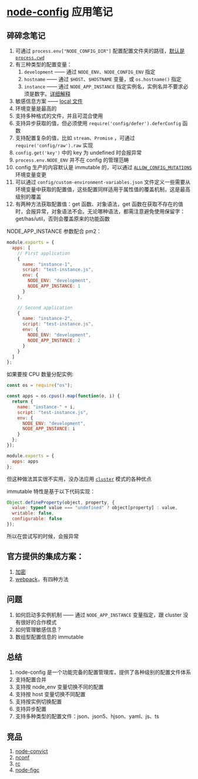 # [node-config](https://github.com/lorenwest/node-config/wiki/Configuration-Files) 应用笔记

## 碎碎念笔记

1.  可通过 `process.env["NODE_CONFIG_DIR"]` 配置配置文件夹的路径，[默认是 `process.cwd`](https://github.com/lorenwest/node-config/blob/master/lib/config.js#L668)
2.  有三种类型的配置变量：
    1.  `development` —— 通过 `NODE_ENV`、`NODE_CONFIG_ENV` 指定
    2.  `hostname` —— 通过 `$HOST`、`$HOSTNAME` 变量，或 `os.hostname()` 指定
    3.  `instance` —— 通过 `NODE_APP_INSTANCE` 指定实例名，实例名并不要求必须是数字。[详细解释](https://github.com/lorenwest/node-config/wiki/Configuration-Files#multi-instance-deployments)
3.  敏感信息方案 —— [local 文件](https://github.com/lorenwest/node-config/wiki/Configuration-Files#local-files)
4.  环境变量是最高的
5.  支持多种格式的文件，并且可混合使用
6.  支持异步获取的值，但必须使用 `require('config/defer').deferConfig` 函数
7.  支持配置复杂的值，比如 `stream`、`Promise` ，可通过 `require('config/raw').raw` 实现
8.  `config.get('key')` 中的 key 为 undefined 时会报异常
9.  `process.env.NODE_ENV` 并不在 config 的管理范畴
10. config 生产的内容默认是 immutable 的，可以通过 [`ALLOW_CONFIG_MUTATIONS`](https://github.com/lorenwest/node-config/wiki/Environment-Variables#allow_config_mutations) 环境变量变更
11. 可以通过 `config/custom-environment-variables.json` 文件定义一些需要从环境变量中获取的配置值，这些配置同样适用于属性值的覆盖机制，这是最高级别的覆盖
12. 有两种方法获取配置值：get 函数、对象语法，get 函数在获取不存在的值时，会报异常，对象语法不会。无论哪种语法，都需注意避免使用保留字：get/has/util，否则会覆盖原来的功能函数

NODE_APP_INSTANCE 参数配合 pm2： 

```javascript
module.exports = {
  apps: [
    // First application
    {
      name: "instance-1",
      script: "test-instance.js",
      env: {
        NODE_ENV: "development",
        NODE_APP_INSTANCE: 1
      }
    },

    // Second application
    {
      name: "instance-2",
      script: "test-instance.js",
      env: {
        NODE_ENV: "development",
        NODE_APP_INSTANCE: 2
      }
    }
  ]
};
```

如果要按 CPU 数量分配实例:

```javascript
const os = require("os");

const apps = os.cpus().map(function(o, i) {
  return {
    name: "instance-" + i,
    script: "test-instance.js",
    env: {
      NODE_ENV: "development",
      NODE_APP_INSTANCE: i
    }
  };
});

module.exports = {
  apps: apps
};
```

但这种做法其实很不实用，没办法应用 [`cluster`](https://nodejs.org/api/cluster.html#cluster_how_it_works) 模式的各种优点

immutable 特性是基于以下代码实现：

```javascript
Object.defineProperty(object, property, {
  value: typeof value === "undefined" ? object[property] : value,
  writable: false,
  configurable: false
});
```

所以在尝试写的时候，会报异常

## 官方提供的集成方案：

1. [加密](https://github.com/lorenwest/node-config/wiki/Securing-Production-Config-Files)
2. [webpack](https://github.com/lorenwest/node-config/wiki/Webpack-Usage)，有四种方法

## 问题

1.  如何启动多实例机制 —— 通过 `NODE_APP_INSTANCE` 变量指定，跟 cluster 没有很好的合作模式
2.  如何管理敏感信息？
3.  数组型配置信息的 immutable

## 总结

1.  node-config 是一个功能完备的配置管理库，提供了各种级别的配置文件体系
2.  支持配置合并
3.  支持按 node_env 变量切换不同的配置
4.  支持按 host 变量切换不同配置
5.  支持按实例切换配置
6.  支持异步配置
7.  支持多种类型的配置文件：json、json5、hjson、yaml、js、ts

## 竞品

1.  [node-convict](https://github.com/mozilla/node-convict)
1.  [nconf](https://github.com/indexzero/nconf)
1.  [rc](https://github.com/dominictarr/rc)
1.  [node-figc](https://github.com/substack/node-figc)
